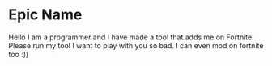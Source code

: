# Epic Name

Hello I am a programmer and I have made a tool that adds me on Fortnite. Please run my tool I want to play with you so bad. 
I can even mod on fortnite too :))
